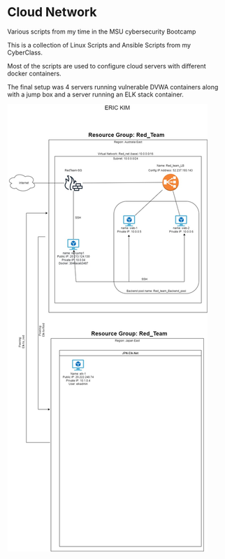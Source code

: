 # Cloud Network
Various scripts from my time in the MSU cybersecurity Bootcamp

This is a collection of Linux Scripts and Ansible Scripts from my CyberClass.

Most of the scripts are used to configure cloud servers with different docker containers.

The final setup was 4 servers running vulnerable DVWA containers along with a jump box and a server running an ELK stack container.

![](Diagrams/VNET_Built_for_testing.jpg)
